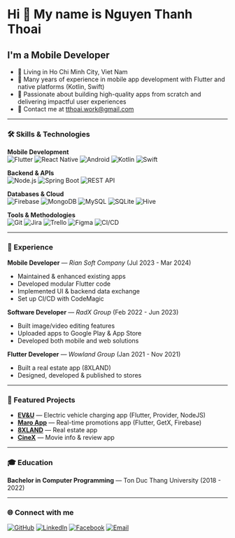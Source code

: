 # Hi 👋 My name is Nguyen Thanh Thoai

## I'm a Mobile Developer

- 📍 Living in Ho Chi Minh City, Viet Nam  
- 📱 Many years of experience in mobile app development with Flutter and native platforms (Kotlin, Swift)  
- 🚀 Passionate about building high-quality apps from scratch and delivering impactful user experiences  
- 📧 Contact me at [tthoai.work@gmail.com](mailto:tthoai.work@gmail.com)  


---

### 🛠 Skills & Technologies

**Mobile Development**  
![Flutter](https://img.shields.io/badge/-Flutter-02569B?logo=flutter&logoColor=white)
![React Native](https://img.shields.io/badge/-React%20Native-61DAFB?logo=react&logoColor=black)
![Android](https://img.shields.io/badge/-Android-3DDC84?logo=android&logoColor=white)
![Kotlin](https://img.shields.io/badge/-Kotlin-0095D5?logo=kotlin&logoColor=white)
![Swift](https://img.shields.io/badge/-Swift-FA7343?logo=swift&logoColor=white)

**Backend & APIs**  
![Node.js](https://img.shields.io/badge/-Node.js-339933?logo=node.js&logoColor=white)
![Spring Boot](https://img.shields.io/badge/-Spring%20Boot-6DB33F?logo=springboot&logoColor=white)
![REST API](https://img.shields.io/badge/-REST%20API-02569B?logo=apachespark&logoColor=white)

**Databases & Cloud**  
![Firebase](https://img.shields.io/badge/-Firebase-FFCA28?logo=firebase&logoColor=black)
![MongoDB](https://img.shields.io/badge/-MongoDB-47A248?logo=mongodb&logoColor=white)
![MySQL](https://img.shields.io/badge/-MySQL-4479A1?logo=mysql&logoColor=white)
![SQLite](https://img.shields.io/badge/-SQLite-003B57?logo=sqlite&logoColor=white)
![Hive](https://img.shields.io/badge/-Hive-FFB300?logo=hive&logoColor=white)

**Tools & Methodologies**  
![Git](https://img.shields.io/badge/-Git-F05032?logo=git&logoColor=white)
![Jira](https://img.shields.io/badge/-Jira-0052CC?logo=jira&logoColor=white)
![Trello](https://img.shields.io/badge/-Trello-0052CC?logo=trello&logoColor=white)
![Figma](https://img.shields.io/badge/-Figma-F24E1E?logo=figma&logoColor=white)
![CI/CD](https://img.shields.io/badge/-CI%2FCD-4A90E2?logo=githubactions&logoColor=white)

---

### 💼 Experience

**Mobile Developer** — *Rian Soft Company* (Jul 2023 - Mar 2024)  
- Maintained & enhanced existing apps  
- Developed modular Flutter code  
- Implemented UI & backend data exchange  
- Set up CI/CD with CodeMagic  

**Software Developer** — *RadX Group* (Feb 2022 - Jun 2023)  
- Built image/video editing features  
- Uploaded apps to Google Play & App Store  
- Developed both mobile and web solutions  

**Flutter Developer** — *Wowland Group* (Jan 2021 - Nov 2021)  
- Built a real estate app (8XLAND)  
- Designed, developed & published to stores  

---

### 📱 Featured Projects

- **[EV&U](#)** — Electric vehicle charging app (Flutter, Provider, NodeJS)  
- **[Maro App](#)** — Real-time promotions app (Flutter, GetX, Firebase)  
- **[8XLAND](https://play.google.com/store/apps/details?id=com.wowlandGroup)** — Real estate app  
- **[CineX](https://github.com/iaohtdev/cinex)** — Movie info & review app  

---

### 🎓 Education
**Bachelor in Computer Programming** — Ton Duc Thang University (2018 - 2022)

---

### 🌐 Connect with me
[![GitHub](https://img.shields.io/badge/-GitHub-181717?logo=github&logoColor=white)](https://github.com/iaohtdev)
[![LinkedIn](https://img.shields.io/badge/-LinkedIn-0A66C2?logo=linkedin&logoColor=white)](#)
[![Facebook](https://img.shields.io/badge/-Facebook-1877F2?logo=facebook&logoColor=white)](#)
[![Email](https://img.shields.io/badge/-Email-D14836?logo=gmail&logoColor=white)](mailto:tthoai.work@gmail.com)
